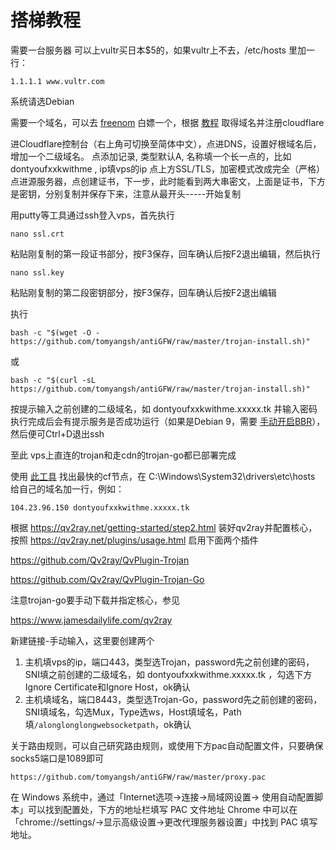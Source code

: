# 搭梯教程

需要一台服务器 可以上vultr买日本$5的，如果vultr上不去，/etc/hosts 里加一行：

    1.1.1.1 www.vultr.com

系统请选Debian

需要一个域名，可以去 [freenom](https://www.freenom.com/) 白嫖一个，根据 [教程](https://zhujitips.com/328) 取得域名并注册cloudflare

进Cloudflare控制台（右上角可切换至简体中文），点进DNS，设置好根域名后，增加一个二级域名。
点添加记录, 类型默认A, 名称填一个长一点的，比如 dontyoufxxkwithme , ip填vps的ip
点上方SSL/TLS，加密模式改成完全（严格）
点进源服务器，点创建证书，下一步，此时能看到两大串密文，上面是证书，下方是密钥，分别复制并保存下来，注意从最开头-----开始复制

用putty等工具通过ssh登入vps，首先执行

    nano ssl.crt

粘贴刚复制的第一段证书部分，按F3保存，回车确认后按F2退出编辑，然后执行

    nano ssl.key

粘贴刚复制的第二段密钥部分，按F3保存，回车确认后按F2退出编辑

执行

    bash -c "$(wget -O - https://github.com/tomyangsh/antiGFW/raw/master/trojan-install.sh)"

或

    bash -c "$(curl -sL https://github.com/tomyangsh/antiGFW/raw/master/trojan-install.sh)"

按提示输入之前创建的二级域名，如 dontyoufxxkwithme.xxxxx.tk 并输入密码
执行完成后会有提示服务是否成功运行（如果是Debian 9，需要 [手动开启BBR](https://www.mf8.biz/debian9-bbr/)），然后便可Ctrl+D退出ssh

至此 vps上直连的trojan和走cdn的trojan-go都已部署完成

使用 [此工具](https://github.com/XIU2/CloudflareSpeedTest/releases/download/v1.4.6/CloudflareST_windows_amd64.zip) 找出最快的cf节点，在 C:\Windows\System32\drivers\etc\hosts 给自己的域名加一行，例如：

    104.23.96.150 dontyoufxxkwithme.xxxxx.tk

根据 <https://qv2ray.net/getting-started/step2.html> 装好qv2ray并配置核心，按照 <https://qv2ray.net/plugins/usage.html> 启用下面两个插件

<https://github.com/Qv2ray/QvPlugin-Trojan>

<https://github.com/Qv2ray/QvPlugin-Trojan-Go>

注意trojan-go要手动下载并指定核心，参见

<https://www.jamesdailylife.com/qv2ray>

新建链接-手动输入，这里要创建两个
1. 主机填vps的ip，端口443，类型选Trojan，password先之前创建的密码，SNI填之前创建的二级域名，如 dontyoufxxkwithme.xxxxx.tk ，勾选下方Ignore Certificate和Ignore Host，ok确认
2. 主机填域名，端口8443，类型选Trojan-Go，password先之前创建的密码，SNI填域名，勾选Mux，Type选ws，Host填域名，Path填`/alonglonglongwebsocketpath`，ok确认

关于路由规则，可以自己研究路由规则，或使用下方pac自动配置文件，只要确保socks5端口是1089即可

    https://github.com/tomyangsh/antiGFW/raw/master/proxy.pac

在 Windows 系统中，通过「Internet选项->连接->局域网设置-> 使用自动配置脚本」可以找到配置处，下方的地址栏填写 PAC 文件地址
Chrome 中可以在「chrome://settings/->显示高级设置->更改代理服务器设置」中找到 PAC 填写地址。
